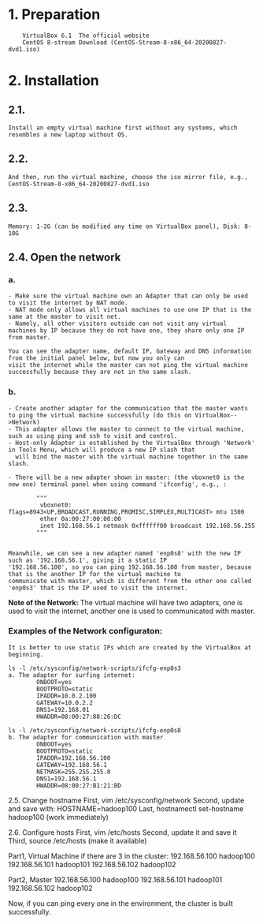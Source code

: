 # 1. Preparation
```
    VirtualBox 6.1  The official website
    CentOS 8-stream Download (CentOS-Stream-8-x86_64-20200827-dvd1.iso)
```

# 2. Installation
## 2.1. 
```
Install an empty virtual machine first without any systems, which resembles a new laptop without OS.
```

## 2.2. 
```
And then, run the virtual machine, choose the iso mirror file, e.g., CentOS-Stream-8-x86_64-20200827-dvd1.iso
```

## 2.3. 
```
Memory: 1-2G (can be modified any time on VirtualBox panel), Disk: 8-10G
```

## 2.4. Open the network

### a. 
```
- Make sure the virtual machine own an Adapter that can only be used to visit the internet by NAT mode.
- NAT mode only allows all virtual machines to use one IP that is the same at the master to visit net. 
- Namely, all other visitors outside can not visit any virtual machines by IP because they do not have one, they share only one IP from master.

You can see the adapter name, default IP, Gateway and DNS information from the initial panel below, but now you only can
visit the internet while the master can not ping the virtual machine successfully because they are not in the same slash.
```

### b. 
```
- Create another adapter for the communication that the master wants to ping the virtual machine successfully (do this on VirtualBox-->Network)
- This adapter allows the master to connect to the virtual machine, such as using ping and ssh to visit and control.
- Host-only Adapter is established by the VirtualBox through 'Network' in Tools Menu, which will produce a new IP slash that
  will bind the master with the virtual machine together in the same slash. 
         
- There will be a new adapter shown in master: (the vboxnet0 is the new one) terminal panel when using command 'ifconfig', e.g., :
        
        """        
         vboxnet0: flags=8943<UP,BROADCAST,RUNNING,PROMISC,SIMPLEX,MULTICAST> mtu 1500
         ether 0a:00:27:00:00:00 
         inet 192.168.56.1 netmask 0xffffff00 broadcast 192.168.56.255
        """


Meanwhile, we can see a new adapter named 'enp0s8' with the new IP such as '192.168.56.1', giving it a static IP
'192.168.56.100', so you can ping 192.168.56.100 from master, because that is the another IP for the virtual machine to
communicate with master, which is different from the other one called 'enp0s3' that is the IP used to visit the internet.

```
**Note of the Network:** The virtual machine will have two adapters, one is used to visit the internet, another one is used to communicated with master.

### Examples of the Network configuraton: 
```
It is better to use static IPs which are created by the VirtualBox at beginning.

ls -l /etc/sysconfig/network-scripts/ifcfg-enp0s3
a. The adapter for surfing internet:
        ONBOOT=yes
        BOOTPROTO=static
        IPADDR=10.0.2.100
        GATEWAY=10.0.2.2
        DNS1=192.168.01
        HWADDR=08:00:27:88:26:DC

ls -l /etc/sysconfig/network-scripts/ifcfg-enp0s8
b. The adapter for communication with master
        ONBOOT=yes
        BOOTPROTO=static
        IPADDR=192.168.56.100
        GATEWAY=192.168.56.1
        NETMASK=255.255.255.0
        DNS1=192.168.56.1
        HWADDR=08:00:27:B1:21:BD
```

2.5. Change hostname
First, vim /etc/sysconfig/network
Second, update and save with: HOSTNAME=hadoop100
Last, hostnamectl set-hostname hadoop100 (work immediately)

2.6. Configure hosts
First, vim /etc/hosts
Second, update it and save it
Third, source /etc/hosts (make it available)

Part1, Virtual Machine
if there are 3 in the cluster:
192.168.56.100 hadoop100
192.168.56.101 hadoop101
192.168.56.102 hadoop102

Part2, Master
192.168.56.100 hadoop100
192.168.56.101 hadoop101
192.168.56.102 hadoop102


Now, if you can ping every one in the environment, the cluster is built successfully.
